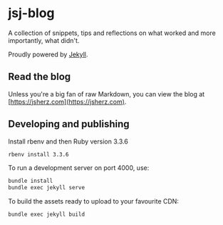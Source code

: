 # jsj-blog

A collection of snippets, tips and reflections on what worked and more importantly, what didn't.

Proudly powered by [Jekyll](https://jekyllrb.com/).

## Read the blog

Unless you're a big fan of raw Markdown, you can view the blog at [https://jsherz.com](https://jsherz.com).

## Developing and publishing

Install rbenv and then Ruby version 3.3.6

```bash
rbenv install 3.3.6
```

To run a development server on port 4000, use:

```bash
bundle install
bundle exec jekyll serve
```

To build the assets ready to upload to your favourite CDN:

```bash
bundle exec jekyll build
```
